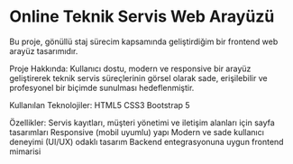 # Online Teknik Servis Web Arayüzü
Bu proje, gönüllü staj sürecim kapsamında geliştirdiğim bir frontend web arayüz tasarımıdır.

Proje Hakkında:
Kullanıcı dostu, modern ve responsive bir arayüz geliştirerek teknik servis süreçlerinin görsel olarak sade, erişilebilir ve profesyonel bir biçimde sunulması hedeflenmiştir.

Kullanılan Teknolojiler:
HTML5
CSS3
Bootstrap 5

Özellikler:
Servis kayıtları, müşteri yönetimi ve iletişim alanları için sayfa tasarımları
Responsive (mobil uyumlu) yapı
Modern ve sade kullanıcı deneyimi (UI/UX) odaklı tasarım
Backend entegrasyonuna uygun frontend mimarisi
